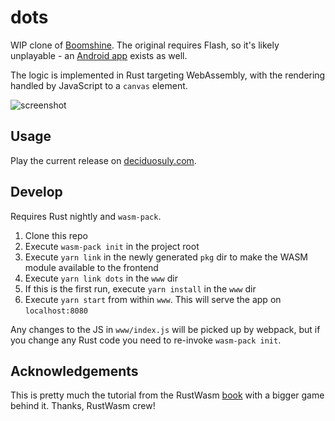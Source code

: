 # dots
WIP clone of [Boomshine](http://www.k2xl.com/games/boomshine/). The original requires Flash, so it's likely unplayable - an [Android app](https://play.google.com/store/apps/details?id=com.bantambytes.android.game.boomshine&hl=en_US) exists as well.

The logic is implemented in Rust targeting WebAssembly, with the rendering handled by JavaScript to a `canvas` element.

![screenshot](https://i.imgur.com/QYgJVLW.png)

## Usage

Play the current release on [deciduosuly.com](http://deciduously.com/static/extern/dots/index.html).

## Develop

Requires Rust nightly and `wasm-pack`. 

1. Clone this repo
2. Execute `wasm-pack init` in the project root
3. Execute `yarn link` in the newly generated `pkg` dir to make the WASM module available to the frontend
4. Execute `yarn link dots` in the `www` dir
5. If this is the first run, execute `yarn install` in the `www` dir
6. Execute `yarn start` from within `www`.  This will serve the app on `localhost:8080`

Any changes to the JS in `www/index.js` will be picked up by webpack, but if you change any Rust code you need to re-invoke `wasm-pack init`.

## Acknowledgements

This is pretty much the tutorial from the RustWasm [book](https://rustwasm.github.io/book/) with a bigger game behind it.  Thanks, RustWasm crew!

